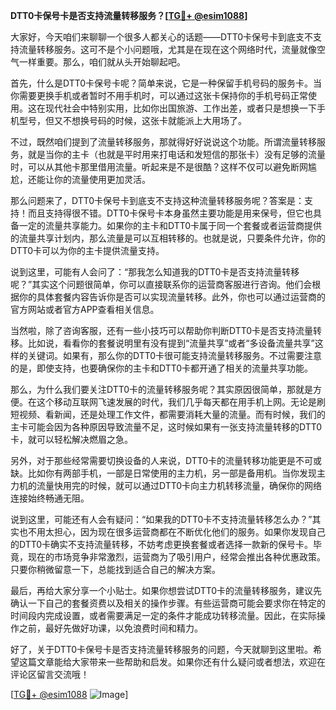 **DTT0卡保号卡是否支持流量转移服务？[[TG💪+ @esim1088](https://t.me/s/esim1088)]**

大家好，今天咱们来聊聊一个很多人都关心的话题——DTT0卡保号卡到底支不支持流量转移服务。这可不是个小问题哦，尤其是在现在这个网络时代，流量就像空气一样重要。那么，咱们就从头开始聊起吧。

首先，什么是DTT0卡保号卡呢？简单来说，它是一种保留手机号码的服务卡。当你需要更换手机或者暂时不用手机时，可以通过这张卡保持你的手机号码正常使用。这在现代社会中特别实用，比如你出国旅游、工作出差，或者只是想换一下手机型号，但又不想换号码的时候，这张卡就能派上大用场了。

不过，既然咱们提到了流量转移服务，那就得好好说说这个功能。所谓流量转移服务，就是当你的主卡（也就是平时用来打电话和发短信的那张卡）没有足够的流量时，可以从其他卡那里借用流量。听起来是不是很酷？这样不仅可以避免断网尴尬，还能让你的流量使用更加灵活。

那么问题来了，DTT0卡保号卡到底支不支持这种流量转移服务呢？答案是：支持！而且支持得很不错。DTT0卡保号卡本身虽然主要功能是用来保号，但它也具备一定的流量共享能力。如果你的主卡和DTT0卡属于同一个套餐或者运营商提供的流量共享计划内，那么流量是可以互相转移的。也就是说，只要条件允许，你的DTT0卡可以为你的主卡提供流量支持。

说到这里，可能有人会问了：“那我怎么知道我的DTT0卡是否支持流量转移呢？”其实这个问题很简单，你可以直接联系你的运营商客服进行咨询。他们会根据你的具体套餐内容告诉你是否可以实现流量转移。此外，你也可以通过运营商的官方网站或者官方APP查看相关信息。

当然啦，除了咨询客服，还有一些小技巧可以帮助你判断DTT0卡是否支持流量转移。比如说，看看你的套餐说明里有没有提到“流量共享”或者“多设备流量共享”这样的关键词。如果有，那么你的DTT0卡很可能支持流量转移服务。不过需要注意的是，即使支持，也要确保你的主卡和DTT0卡都开通了相关的流量共享功能。

那么，为什么我们要关注DTT0卡的流量转移服务呢？其实原因很简单，那就是方便。在这个移动互联网飞速发展的时代，我们几乎每天都在用手机上网。无论是刷短视频、看新闻，还是处理工作文件，都需要消耗大量的流量。而有时候，我们的主卡可能会因为各种原因导致流量不足，这时候如果有一张支持流量转移的DTT0卡，就可以轻松解决燃眉之急。

另外，对于那些经常需要切换设备的人来说，DTT0卡的流量转移功能更是不可或缺。比如你有两部手机，一部是日常使用的主力机，另一部是备用机。当你发现主力机的流量快用完的时候，就可以通过DTT0卡向主力机转移流量，确保你的网络连接始终畅通无阻。

说到这里，可能还有人会有疑问：“如果我的DTT0卡不支持流量转移怎么办？”其实也不用太担心，因为现在很多运营商都在不断优化他们的服务。如果你发现自己的DTT0卡确实不支持流量转移，不妨考虑更换套餐或者选择一款新的保号卡。毕竟，现在的市场竞争非常激烈，运营商为了吸引用户，经常会推出各种优惠政策。只要你稍微留意一下，总能找到适合自己的解决方案。

最后，再给大家分享一个小贴士。如果你想尝试DTT0卡的流量转移服务，建议先确认一下自己的套餐资费以及相关的操作步骤。有些运营商可能会要求你在特定的时间段内完成设置，或者需要满足一定的条件才能成功转移流量。因此，在实际操作之前，最好先做好功课，以免浪费时间和精力。

好了，关于DTT0卡保号卡是否支持流量转移服务的问题，今天就聊到这里啦。希望这篇文章能给大家带来一些帮助和启发。如果你还有什么疑问或者想法，欢迎在评论区留言交流哦！

[[TG💪+ @esim1088](https://t.me/s/esim1088) ![Image](https://i.postimg.cc/4NQfJmqS/Snipaste-2025-05-13-00-14-12.png)]
